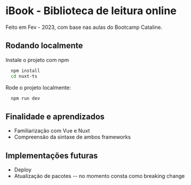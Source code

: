
# iBook - Biblioteca de leitura online
Feito em Fev - 2023, com base nas aulas do Bootcamp Cataline.


## Rodando localmente

Instale o projeto com npm

```bash
  npm install
  cd nuxt-ts
```
Rode o projeto localmente:
```bash
  npm run dev
```    
## Finalidade e aprendizados

- Familiarização com Vue e Nuxt
- Compreensão da sintaxe de ambos frameworks


## Implementações futuras

- Deploy
- Atualização de pacotes -- no momento consta como breaking change
